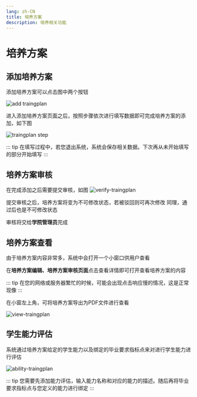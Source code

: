 ```yaml
---
lang: zh-CN
title: 培养方案
description: 培养相关功能
---
```


# 培养方案

## 添加培养方案
添加培养方案可以点击图中两个按钮

![add traingplan](/assets/add-traingplan.png)

进入添加培养方案页面之后，按照步骤依次进行填写数据即可完成培养方案的添加，如下图

![traingplan step](/assets/traingplan-step.png)

::: tip
在填写过程中，若您退出系统，系统会保存相关数据。下次再从未开始填写的部分开始填写
:::

## 培养方案审核

在完成添加之后需要提交审核，如图
![verify-traingplan](/assets/verify-traingplan.png)

提交审核之后，培养方案将变为不可修改状态，若被驳回则可再次修改
同理，通过后也是不可修改状态

审核将交给**学院管理员**完成


## 培养方案查看

由于培养方案内容非常多，系统中会打开一个小窗口供用户查看

在**培养方案编辑、培养方案审核页面**点击查看详情即可打开查看培养方案的内容

::: tip
在您的网络或服务器繁忙的时候，可能会出现点击响应慢的情况，这是正常现像
:::

在小窗左上角，可将培养方案导出为PDF文件进行查看

![view-traingplan](/assets/view-traingplan.png)

## 学生能力评估

系统通过培养方案给定的学生能力以及绑定的毕业要求指标点来对进行学生能力进行评估

![ability-traingplan](/assets/ability-traingplan.png)

::: tip
您需要先添加能力评估，输入能力名称和对应的能力的描述。随后再将毕业要求指标点与您定义的能力进行绑定
:::